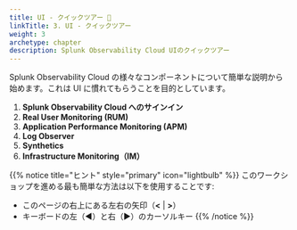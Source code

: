 ```yaml
---
title: UI - クイックツアー 🚌
linkTitle: 3. UI - クイックツアー
weight: 3
archetype: chapter
description: Splunk Observability Cloud UIのクイックツアー
---
```


Splunk Observability Cloud の様々なコンポーネントについて簡単な説明から始めます。これは UI に慣れてもらうことを目的としています。

1. **Splunk Observability Cloud へのサインイン**
2. **Real User Monitoring (RUM)**
3. **Application Performance Monitoring (APM)**
4. **Log Observer**
5. **Synthetics**
6. **Infrastructure Monitoring（IM）**

{{% notice title="ヒント" style="primary"  icon="lightbulb" %}}
このワークショップを進める最も簡単な方法は以下を使用することです:

- このページの右上にある左右の矢印（**<** | **>**）
- キーボードの左（◀️）と右（▶️）のカーソルキー
  {{% /notice %}}
